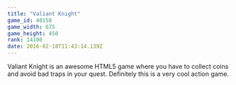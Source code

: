 ```yaml
---
title: "Valiant Knight"
game_id: 40158
game_width: 675
game_height: 450
rank: 14100
date: 2016-02-18T11:43:14.139Z
---
```

Valiant Knight is an awesome HTML5 game where you have to collect coins and avoid bad traps in your quest. Definitely this is a very cool action game.